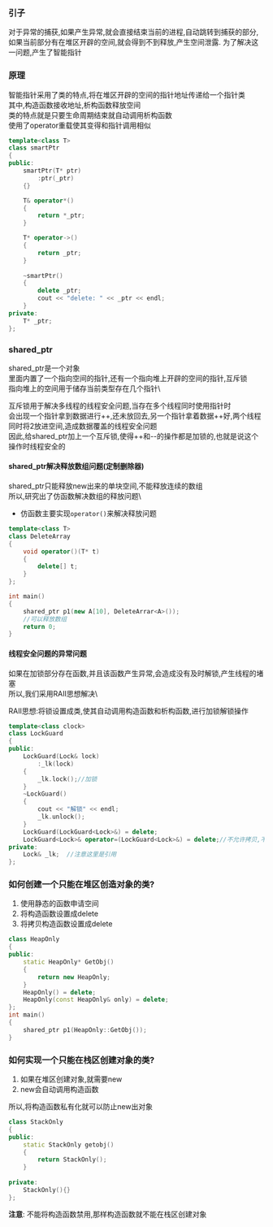 ### 引子
对于异常的捕获,如果产生异常,就会直接结束当前的进程,自动跳转到捕获的部分,如果当前部分有在堆区开辟的空间,就会得到不到释放,产生空间泄露. 为了解决这一问题,产生了智能指针
### 原理
智能指针采用了类的特点,将在堆区开辟的空间的指针地址传递给一个指针类\
其中,构造函数接收地址,析构函数释放空间\
类的特点就是只要生命周期结束就自动调用析构函数\
使用了operator重载使其变得和指针调用相似
```c++
template<class T>
class smartPtr
{
public:
    smartPtr(T* ptr)
        :ptr(_ptr)
    {}

    T& operator*()
    {
        return *_ptr;
    }

    T* operator->()
    {
        return _ptr;
    }
    
    ~smartPtr()
    {
        delete _ptr;
        cout << "delete: " << _ptr << endl;
    }
private:
    T* _ptr;
};

```
### shared_ptr
shared_ptr是一个对象\
里面内置了一个指向空间的指针,还有一个指向堆上开辟的空间的指针,互斥锁\
指向堆上的空间用于储存当前类型存在几个指针\

互斥锁用于解决多线程的线程安全问题,当存在多个线程同时使用指针时\
会出现一个指针拿到数据进行++,还未放回去,另一个指针拿着数据++好,两个线程同时将2放进空间,造成数据覆盖的线程安全问题\
因此,给shared_ptr加上一个互斥锁,使得++和--的操作都是加锁的,也就是说这个操作时线程安全的
#### shared_ptr解决释放数组问题(定制删除器)
shared_ptr只能释放new出来的单块空间,不能释放连续的数组\
所以,研究出了仿函数解决数组的释放问题\
- 仿函数主要实现`operator()`来解决释放问题
```c++
template<class T>
class DeleteArray
{
    void operator()(T* t)
    {
        delete[] t; 
    }
};

int main()
{
    shared_ptr p1(new A[10], DeleteArrar<A>());
    //可以释放数组
    return 0;
}
```
#### 线程安全问题的异常问题
如果在加锁部分存在函数,并且该函数产生异常,会造成没有及时解锁,产生线程的堵塞\
所以,我们采用RAII思想解决\

RAII思想:将锁设置成类,使其自动调用构造函数和析构函数,进行加锁解锁操作
```c++
template<class clock>
class LockGuard
{
public:
    LockGuard(Lock& lock)
        :_lk(lock)
    {
        _lk.lock();//加锁
    }
    ~LockGuard()
    {
        cout << "解锁" << endl;
        _lk.unlock();
    }
    LockGuard(LockGuard<Lock>&) = delete;
    LockGuard<Lock>& operator=(LockGuard<Lock>&) = delete;//不允许拷贝,不允许复制
private:
    Lock& _lk;  //注意这里是引用
};
```
### 如何创建一个只能在堆区创造对象的类?
1. 使用静态的函数申请空间
2. 将构造函数设置成delete
3. 将拷贝构造函数设置成delete

```c++
class HeapOnly
{
public:
    static HeapOnly* GetObj()
    {
        return new HeapOnly;
    }
    HeapOnly() = delete;
    HeapOnly(const HeapOnly& only) = delete;
};
int main()
{
    shared_ptr p1(HeapOnly::GetObj());
}
```
### 如何实现一个只能在栈区创建对象的类?
1. 如果在堆区创建对象,就需要new
2. new会自动调用构造函数

所以,将构造函数私有化就可以防止new出对象
```c++
class StackOnly
{
public:
	static StackOnly getobj()
	{
		return StackOnly();
	}
	
private:
	StackOnly(){}
};
```

**注意**: 不能将构造函数禁用,那样构造函数就不能在栈区创建对象
